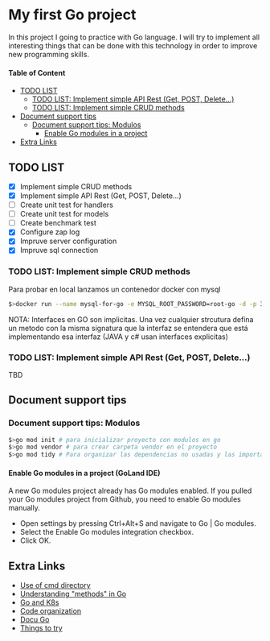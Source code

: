 # My first Go project

In this project I going to practice with Go language. 
I will try to implement all interesting things that can be done with this technology in order to improve new programming skills.

#### Table of Content

 - [TODO LIST](https://github.com/srpepperoni/firstProject#todo-list)
    - [TODO LIST: Implement simple API Rest (Get, POST, Delete...)](https://github.com/srpepperoni/firstProject#todo-list-implement-simple-crud-methods)
    - [TODO LIST: Implement simple CRUD methods](https://github.com/srpepperoni/firstProject#todo-list-implement-simple-api-rest-get-post-delete)
 - [Document support tips](https://github.com/srpepperoni/firstProject#document-support-tips)
    - [Document support tips: Modulos](https://github.com/srpepperoni/firstProject#document-support-tips-modulos)
        - [Enable Go modules in a project](https://github.com/srpepperoni/firstProject#enable-go-modules-in-a-project-goland-ide)
 - [Extra Links](https://github.com/srpepperoni/firstProject#extra-links)   

## TODO LIST
  - [x] Implement simple CRUD methods
  - [x] Implement simple API Rest (Get, POST, Delete...)
  - [ ] Create unit test for handlers
  - [ ] Create unit test for models
  - [ ] Create benchmark test
  - [x] Configure zap log
  - [x] Impruve server configuration
  - [x] Impruve sql connection

### TODO LIST: Implement simple CRUD methods

Para probar en local lanzamos un contenedor docker con mysql
```bash
$>docker run --name mysql-for-go -e MYSQL_ROOT_PASSWORD=root-go -d -p 33006:3306 mysql:5.7
```
NOTA: Interfaces en GO son implicitas. Una vez cualquier strcutura defina un metodo con
la misma signatura que la interfaz se entendera que está implementando esa interfaz
(JAVA y c# usan interfaces explicitas)

### TODO LIST: Implement simple API Rest (Get, POST, Delete...)

TBD

## Document support tips

### Document support tips: Modulos

```bash
$>go mod init # para inicializar proyecto con modulos en go
$>go mod vendor # para crear carpeta vendor en el proyecto
$>go mod tidy # Para organizar las dependencias no usadas y las importadas
```

#### Enable Go modules in a project (GoLand IDE)

A new Go modules project already has Go modules enabled.
If you pulled your Go modules project from Github, you need to enable Go modules manually.

- Open settings by pressing Ctrl+Alt+S and navigate to Go | Go modules.
- Select the Enable Go modules integration checkbox.
- Click OK.

## Extra Links

- [Use of cmd directory](https://medium.com/@benbjohnson/structuring-applications-in-go-3b04be4ff091)
- [Understanding "methods" in Go](https://tour.golang.org/methods/1)
- [Go and K8s](https://medium.com/programming-kubernetes/building-stuff-with-the-kubernetes-api-part-4-using-go-b1d0e3c1c899)
- [Code organization](https://blog.golang.org/organizing-go-code)
- [Docu Go](https://golang.org/doc/)
- [Things to try](https://www.guru99.com/google-go-tutorial.html)



